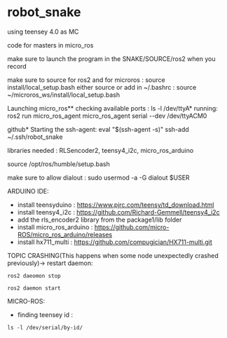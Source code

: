 # robot_snake
using teensey 4.0 as MC

code for masters in micro_ros

make sure to launch the program in the SNAKE/SOURCE/ros2 when you record

make sure to source for ros2 and for microros : source install/local_setup.bash
either source or add in ~/.bashrc : source ~/microros_ws/install/local_setup.bash 

Launching micro_ros** checking available ports : ls -l /dev/ttyA* running: ros2 run micro_ros_agent micro_ros_agent serial --dev /dev/ttyACM0

github* Starting the ssh-agent: eval "$(ssh-agent -s)" ssh-add ~/.ssh/robot_snake

libraries needed : RLSencoder2, teensy4_i2c, micro_ros_arduino

source /opt/ros/humble/setup.bash

make sure to allow dialout : sudo usermod -a -G dialout $USER

ARDUINO IDE:
- install teensyduino : https://www.pjrc.com/teensy/td_download.html
- install teensy4_i2c : https://github.com/Richard-Gemmell/teensy4_i2c
- add the rls_encoder2 library from the package1/lib folder 
- install micro_ros_arduino : https://github.com/micro-ROS/micro_ros_arduino/releases
- install hx711_multi : https://github.com/compugician/HX711-multi.git

TOPIC CRASHING(This happens when some node unexpectedly crashed previously)-> 
restart daemon:
```
ros2 daeomon stop 

ros2 daemon start
```

MICRO-ROS:
 - finding teensey id : 
 ```
 ls -l /dev/serial/by-id/
 ```
